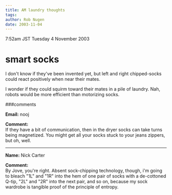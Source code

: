 ```yaml
---
title: AM laundry thoughts
tags: 
author: Rob Nugen
date: 2003-11-04
---
```


<p class=date>7:52am JST Tuesday 4 November 2003</p>

<p><h1>smart socks</h1></p>

<p>I don't know if they've been invented yet, but left and right
chipped-socks could react positively when near their mates.</p>

<p>I wonder if they could squirm toward their mates in a pile of
laundry.  Nah, robots would be more efficient than motorizing socks.</p>




###comments

<p><b>Email:</b> nooj

<p><b>Comment:</b>
<br>If they have a bit of communication, then in the dryer socks can take turns <br>
being magnetized.  You might get all your socks stuck to your jeans zippers,<br>
but oh, well.<br>


<p><hr></p>


<p><b>Name:</b> Nick Carter

<p><b>Comment:</b>
<br>By Jove, you're right.  Absent sock-chipping technology, though, i'm going to bleach "1L" and "1R" into the hem of one pair of socks with a de-cottoned Q-tip, "2L" and "2R" into the next pair, and so on, because my sock wardrobe is tangible proof of the principle of entropy.

